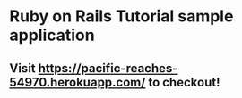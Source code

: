 # Ruby on Rails Tutorial sample application

## Visit https://pacific-reaches-54970.herokuapp.com/ to checkout!
